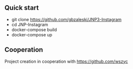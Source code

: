 ## Quick start
- git clone https://github.com/gbzaleski/JNP3-Instagram
- cd JNP-Instagram
- docker-compose build
- docker-compose up

## Cooperation
Project creation in cooperation with https://github.com/wszyc
